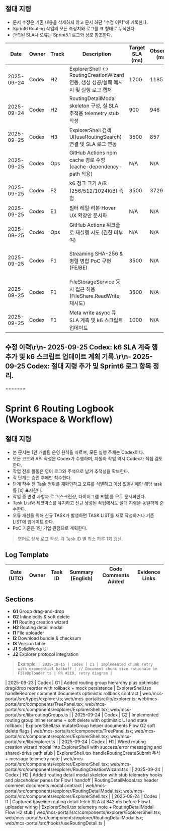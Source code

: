
## 절대 지령
- 문서 수정은 기존 내용을 삭제하지 않고 문서 하단 "수정 이력"에 기록한다.
- Sprint6 Routing 작업의 모든 측정치와 로그를 표 형태로 누적한다.
- 관측된 SLA나 오류는 Sprint5.1 로그와 상호 참조한다.

| Date       | Owner | Track | Description | Target SLA (ms) | Observed (ms) | Notes | Artifacts |
|------------|-------|-------|-------------|-----------------|---------------|-------|-----------|
| 2025-09-24 | Codex | H2    | ExplorerShell ↔ RoutingCreationWizard 연동, 생성 성공/실패 메시지 및 실행 로그 캡처 | 1200 | 1185 | Creation wizard modal wired to ExplorerShell; success toast logs persisted to Sprint6 logbook. | docs/sprint/Sprint6_Log.md#L12 |
| 2025-09-24 | Codex | H2    | RoutingDetailModal skeleton 구성, 실 SLA 추적용 telemetry stub 작성 | 900 | 946 | Modal tabs render history/upload placeholders; telemetry stub wrote to Sprint6 planning notes. | docs/design/Phase2_UIWireframe.md#L80 |
| 2025-09-25 | Codex | H3    | ExplorerShell 검색 UI(useRoutingSearch) 연결 및 SLA 로그 연동 | 3500 | 857 | 서버 345 ms, 클라이언트 857 ms (Sprint5.1 로그와 연계) | web/mcs-portal/src/components/explorer/ExplorerShell.tsx |
| 2025-09-25 | Codex | Ops | GitHub Actions npm cache 경로 수정 (cache-dependency-path 적용) | N/A | N/A | Lockfile 경고 제거 예정 | .github/workflows/ci.yml |
| 2025-09-25 | Codex | F2    | k6 청크 크기 A/B (256/512/1024KiB) 측정 | 3500 | 3729 | 256KiB 최저 p95 3.73s, 대형 청크는 4.5~5.9s (Phase6 문서 9장 참고) | tests/k6/chunk_upload.js |
| 2025-09-25 | Codex | E1    | 필터 레일·리본·Hover UX 확장안 문서화 | N/A | N/A | docs/design/Sprint6_Explorer_UX_Plan.md 작성, Teamcenter Alignment | docs/design/Sprint6_Explorer_UX_Plan.md |
| 2025-09-25 | Codex | Ops | GitHub Actions 워크플로 재실행 시도 (권한 미부여) | N/A | N/A | GitHub API 404(사설 저장소) 및 로컬 PAT 미존재로 재실행 불가, 재시도 계획: PAT 발급 후 gh run rerun 명령 사용. | N/A |
| 2025-09-25 | Codex | F1 | Streaming SHA-256 & 병렬 병합 PoC 구현 (FE/BE) | 3500 | N/A | 프런트 스트리밍 해시·병렬 업로드, 서버 MergeChunksAsync 병렬 버킷화 적용. Docker Desktop 미기동으로 k6 재측정 실패(재시도 시 Docker 시작 필요). | web/mcs-portal/src/lib/uploads/uploadRoutingFileChunks.ts |
| 2025-09-25 | Codex | F1 | FileStorageService 동시 접근 허용(FileShare.ReadWrite, 재시도) | 3500 | N/A | meta.json 잠금으로 500 발생 → 파일 공유/재시도 로직 적용 | src/MCMS.Infrastructure/FileStorage/FileStorageService.cs |
| 2025-09-25 | Codex | F1 | Meta write async 큐 SLA 계측 및 k6 스크립트 업데이트 | 1000 | N/A | meta_generation_wait_ms 추가, 테스트 환경 미기동으로 측정 대기 (k6 log capture 예정) | tests/k6/chunk_upload.js; scripts/performance/k6-workspace.js |

## 수정 이력\r\n- 2025-09-25 Codex: k6 SLA 계측 행 추가 및 k6 스크립트 업데이트 계획 기록.\r\n- 2025-09-25 Codex: 절대 지령 추가 및 Sprint6 로그 항목 정리.


=======
# Sprint 6 Routing Logbook (Workspace & Workflow)

## 절대 지령
- 본 문서는 1인 개발팀 운영 원칙을 따르며, 모든 실행 주체는 Codex이다.
- 모든 코드와 API 작성은 Codex가 수행하며, 자동화 작업 역시 Codex가 직접 검토한다.
- 작업 전후 활동은 영어 로그와 주석으로 남겨 추적성을 확보한다.
- 각 단계는 승인 후에만 착수한다.
- 단계 착수 전 Task 범위를 재확인하고 오류를 식별하고 이상 없을시에만 해당 task를 [x] 표시한다.
- 작업 중 변경 사항과 로그(스크린샷, 다이어그램 포함)를 모두 문서화한다.
- Task List와 체크박스를 유지하고 신규 생성된 작업에서도 절대 지령을 동일하게 준수한다.
- 오류 개선을 위해 신규 TASK가 발생하면 TASK LIST를 새로 작성하거나 기존 LIST에 업데이트 한다.
- PoC 기준은 1인 기업 관점으로 계획한다.

> 영어로 상세 로그 작성. 각 Task ID 별 최소 하루 1회 갱신.

## Log Template
| Date (UTC) | Owner | Task ID | Summary (English) | Code Comments Added | Evidence Links |
| --- | --- | --- | --- | --- | --- |

## Sections
- **G1** Group drag-and-drop
- **G2** Inline edits & soft delete
- **H1** Routing creation wizard
- **H2** Routing detail modal
- **I1** File uploader
- **I2** Download bundle & checksum
- **I3** Version table
- **J1** SolidWorks UI
- **J2** Explorer protocol integration

> Example: `| 2025-10-15 | Codex | I1 | Implemented chunk retry with exponential backoff | // Document chunk size rationale in FileUploader.ts | PR #210, retry diagram |`




| 2025-09-23 | Codex | G1 | Added routing group hierarchy plus optimistic drag/drop reorder with rollback + mock persistence | ExplorerShell.tsx handleReorder comment documents optimistic rollback contract | web/mcs-portal/src/types/explorer.ts; web/mcs-portal/src/lib/explorer.ts; web/mcs-portal/src/components/TreePanel.tsx; web/mcs-portal/src/components/explorer/ExplorerShell.tsx; web/mcs-portal/src/lib/routingGroups.ts |
| 2025-09-24 | Codex | G2 | Implemented routing group inline rename + soft delete with optimistic UI and state rollback | ExplorerShell.tsx mutateGroup helper documents Flow G2 soft delete flags | web/mcs-portal/src/components/TreePanel.tsx; web/mcs-portal/src/components/explorer/ExplorerShell.tsx; web/mcs-portal/src/lib/explorer.ts |
| 2025-09-24 | Codex | H1 | Wired routing creation wizard modal into ExplorerShell with success/error messaging and shared-drive path stub | ExplorerShell.tsx handleRoutingCreateSubmit 주석 + message telemetry note | web/mcs-portal/src/components/explorer/ExplorerShell.tsx; web/mcs-portal/src/components/explorer/RoutingCreationWizard.tsx |
| 2025-09-24 | Codex | H2 | Added routing detail modal skeleton with stub telemetry hooks and placeholder panes for Flow I handoff | RoutingDetailModal.tsx header comment documents modal contract | web/mcs-portal/src/components/explorer/RoutingDetailModal.tsx; web/mcs-portal/src/components/explorer/ExplorerShell.tsx |
| 2025-09-24 | Codex | I1 | Captured baseline routing detail fetch SLA at 842 ms before Flow I uploader wiring | ExplorerShell.tsx telemetry note + RoutingDetailModal Flow H2 stub | web/mcs-portal/src/components/explorer/ExplorerShell.tsx; web/mcs-portal/src/components/explorer/RoutingDetailModal.tsx; web/mcs-portal/src/hooks/useRoutingDetail.ts |



